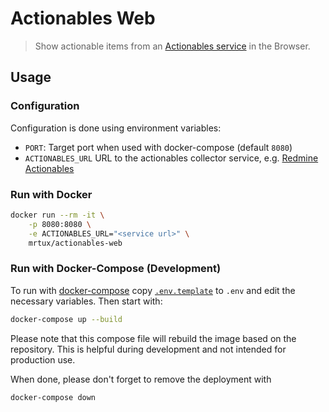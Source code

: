 # Actionables Web

> Show actionable items from an [Actionables service](https://github.com/penguineer/RedmineActionablesCollector) in the Browser.

## Usage

### Configuration

Configuration is done using environment variables:

* `PORT`: Target port when used with docker-compose (default `8080`)
* `ACTIONABLES_URL` URL to the actionables collector service, e.g. [Redmine Actionables](https://github.com/penguineer/RedmineActionablesCollector)


### Run with Docker

```bash
docker run --rm -it \
    -p 8080:8080 \
    -e ACTIONABLES_URL="<service url>" \
    mrtux/actionables-web
```

### Run with Docker-Compose (Development)

To run with [docker-compose](https://docs.docker.com/compose/) copy  [`.env.template`](.env.template) to `.env` and edit the necessary variables. Then start with:

```bash
docker-compose up --build
```

Please note that this compose file will rebuild the image based on the repository. This is helpful during development and not intended for production use.

When done, please don't forget to remove the deployment with
```bash
docker-compose down
```
